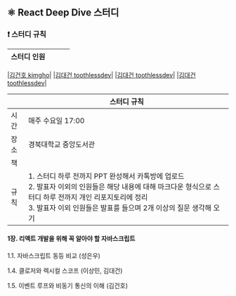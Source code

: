 ## ⚛️ React Deep Dive 스터디

### 

### ❗️ 스터디 규칙

|스터디 인원| | | |
|--|--|--|--|

|[김건호 kimgho](https://github.com/kimgho)|
|[김대건 toothlessdev](https://github.com/toothlessdev)|
|[김대건 toothlessdev](https://github.com/toothlessdev)|
|[김대건 toothlessdev](https://github.com/toothlessdev)|

| |스터디 규칙|
|--|--|
|시간|매주 수요일 17:00|
|장소|경북대학교 중앙도서관|
|책||
|규칙|1. 스터디 하루 전까지 PPT 완성해서 카톡방에 업로드<br/>2. 발표자 이외의 인원들은 해당 내용에 대해 마크다운 형식으로 스터디 하루 전까지 개인 리포지토리에 정리<br/>3. 발표자 이외 인원들은 발표를 들으며 2개 이상의 질문 생각해 오기|


#### 1장. 리액트 개발을 위해 꼭 알아야 할 자바스크립트

1.1. 자바스크립트 동등 비교 (성은우)


1.4. 클로저와 렉시컬 스코프 (이상민, 김대건)


1.5. 이벤트 루프와 비동기 통신의 이해 (김건호)


